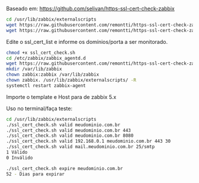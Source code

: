 Baseado em: https://github.com/selivan/https-ssl-cert-check-zabbix


```bash
cd /usr/lib/zabbix/externalscripts
wget https://raw.githubusercontent.com/remontti/https-ssl-cert-check-zabbix/master/ssl_cert_check.sh
wget https://raw.githubusercontent.com/remontti/https-ssl-cert-check-zabbix/master/ssl_cert_list
```
Edite o ssl_cert_list e informe os domínios/porta a ser monitorado.
```bash
chmod +x ssl_cert_check.sh
cd /etc/zabbix/zabbix_agentd.d
wget https://raw.githubusercontent.com/remontti/https-ssl-cert-check-zabbix/master/userparameters_ssl_cert_check.conf
mkdir /var/lib/zabbix
chown zabbix:zabbix /var/lib/zabbix
chown zabbix. /usr/lib/zabbix/externalscripts/ -R
systemctl restart zabbix-agent
```

Importe o template e Host para de zabbix 5.x

Uso no terminal/faça teste:
```bash
cd /usr/lib/zabbix/externalscripts
./ssl_cert_check.sh valid meudominio.com.br
./ssl_cert_check.sh valid meudominio.com.br 443
./ssl_cert_check.sh valid meudominio.com.br 8080
./ssl_cert_check.sh valid 192.168.0.1 meudominio.com.br 443 30
./ssl_cert_check.sh valid mail.meudominio.com.br 25/smtp
1 Válido
0 Inválido

./ssl_cert_check.sh expire meudominio.com.br
52 - Dias para expirar
```
